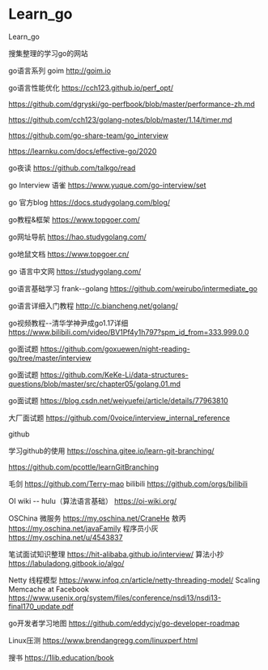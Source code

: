 # Learn_go
Learn_go

搜集整理的学习go的网站

go语言系列
goim
http://goim.io

go语言性能优化
https://cch123.github.io/perf_opt/

https://github.com/dgryski/go-perfbook/blob/master/performance-zh.md

https://github.com/cch123/golang-notes/blob/master/1.14/timer.md

https://github.com/go-share-team/go_interview

https://learnku.com/docs/effective-go/2020

go夜读
https://github.com/talkgo/read


go Interview 语雀
https://www.yuque.com/go-interview/set

go 官方blog 
https://docs.studygolang.com/blog/

go教程&框架
https://www.topgoer.com/

go网址导航
https://hao.studygolang.com/

go地鼠文档
https://www.topgoer.cn/

go 语言中文网
https://studygolang.com/

go语言基础学习 frank--golang
https://github.com/weirubo/intermediate_go

go语言详细入门教程
http://c.biancheng.net/golang/

go视频教程--清华学神尹成go1.17详细
https://www.bilibili.com/video/BV1Pf4y1h797?spm_id_from=333.999.0.0

go面试题
https://github.com/goxuewen/night-reading-go/tree/master/interview

go面试题
https://github.com/KeKe-Li/data-structures-questions/blob/master/src/chapter05/golang.01.md

go面试题
https://blog.csdn.net/weiyuefei/article/details/77963810


大厂面试题
https://github.com/0voice/interview_internal_reference


github

学习github的使用
https://oschina.gitee.io/learn-git-branching/

https://github.com/pcottle/learnGitBranching

毛剑
https://github.com/Terry-mao
bilibili
https://github.com/orgs/bilibili


OI wiki -- hulu（算法语言基础）
https://oi-wiki.org/


OSChina
微服务
https://my.oschina.net/CraneHe
敖丙
https://my.oschina.net/javaFamily
程序员小灰
https://my.oschina.net/u/4543837


笔试面试知识整理
https://hit-alibaba.github.io/interview/
算法小抄
https://labuladong.gitbook.io/algo/

Netty 线程模型
https://www.infoq.cn/article/netty-threading-model/
Scaling Memcache at Facebook
https://www.usenix.org/system/files/conference/nsdi13/nsdi13-final170_update.pdf

go开发者学习地图
https://github.com/eddycjy/go-developer-roadmap



Linux压测
https://www.brendangregg.com/linuxperf.html


搜书
https://1lib.education/book
